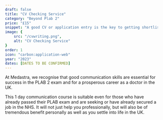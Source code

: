 ```yaml
---
draft: false
title: "CV Checking Service"
category: "Beyond Plab 2"
price: "£15"
snippet: "A good CV or application entry is the key to getting shortlisted for a job."
image: {
    src: "/cvwriting.png",
    alt: "CV Checking Service"
}
order: 1
icon: "carbon:application-web"
year: "2023"
dates: [DATES TO BE CONFIRMED]
---
```


At Medastra, we recognise that good communication skills are essential for success in the PLAB 2 exam and for a prosperous career as a doctor in the UK.

This 1 day communication course is suitable even for those who have already passed their PLAB exam and are seeking or have already secured a job in the NHS. It will not just help you professionally, but will also be of tremendous benefit personally as well as you settle into life in the UK.